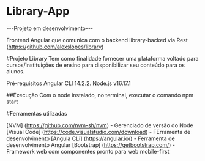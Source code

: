 # Library-App

---Projeto em desenvolvimento---

Frontend Angular que comunica com o backend library-backed via Rest (https://github.com/alexslopes/library)

#Projeto Library Tem como finalidade fornecer uma plataforma voltado para cursos/instituições de ensino para disponibilizar seu conteúdo para os alunos.

Pré-requisitos
Angular CLI 14.2.2.
Node.js v16.17.1

##Execução 
Com o node instalado, no terminal, executar o comando npm start

#Ferramentas utilizadas

[NVM] (https://github.com/nvm-sh/nvm) - Gerenciado de versão do Node
[Visual Code] (https://code.visualstudio.com/download) - FErramenta de desenvolvimento
[Angula CLi] (https://angular.io/) - Ferramenta de desenvolvimento Angular
[Bootstrap] (https://getbootstrap.com/) - Framework web com componentes pronto para web mobile-first

